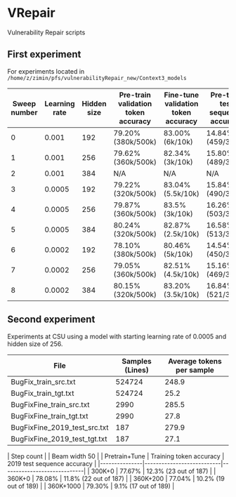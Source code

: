 # VRepair
Vulnerability Repair scripts

## First experiment

For experiments located in `/home/z/zimin/pfs/vulnerabilityRepair_new/Context3_models`

| Sweep number | Learning rate | Hidden size | Pre-train validation token accuracy | Fine-tune validation token accuracy | Pre-train test sequence accuracy | Fine-tune test sequence accuracy |
|--------------|---------------|-------------|-------------------------------------|-------------------------------------|----------------------------------|----------------------------------|
| 0            | 0.001         | 192         | 79.20% (380k/500k)                  | 83.00% (6k/10k)                     | 14.84% (459/3094)                | 9.86% (305/3094)                 |
| 1            | 0.001         | 256         | 79.62% (360k/500k)                  | 82.34% (3k/10k)                     | 15.80% (489/3094)                | 11.96% (370/3094)                |
| 2            | 0.001         | 384         | N/A                                 | N/A                                 | N/A                              | N/A                              |
| 3            | 0.0005        | 192         | 79.22% (320k/500k)                  | 83.04% (5.5k/10k)                   | 15.84% (490/3094)                | 10.73% (332/3094)                |
| 4            | 0.0005        | 256         | 79.87% (360k/500k)                  | 83.5% (3k/10k)                      | 16.26% (503/3094)                | 12.77% (395/3094)                |
| 5            | 0.0005        | 384         | 80.24% (320k/500k)                  | 82.87% (2.5k/10k)                   | 16.58% (513/3094)                | 12.73% (394/3094)                |
| 6            | 0.0002        | 192         | 78.10% (380k/500k)                  | 80.46% (5k/10k)                     | 14.54% (450/3094)                | 10.67% (330/3094)                |
| 7            | 0.0002        | 256         | 79.05% (360k/500k)                  | 82.51% (4.5k/10k)                   | 15.16% (469/3094)                | 11.22% (347/3094)                |
| 8            | 0.0002        | 384         | 80.15% (320k/500k)                  | 83.20% (3.5k/10k)                   | 16.84% (521/3094)                | 12.57% (389/3094)                |

## Second experiment

Experiments at CSU using a model with starting learning rate of 0.0005 and hidden size of 256.

| File                         | Samples (Lines) | Average tokens per sample | 
|------------------------------|-----------------|---------------------------|
| BugFix_train_src.txt         | 524724          | 248.9                     |
| BugFix_train_tgt.txt         | 524724          |  25.2                     |
| BugFixFine_train_src.txt     | 2990            | 285.5                     |
| BugFixFine_train_tgt.txt     | 2990            |  27.8                     |
| BugFixFine_2019_test_src.txt | 187             | 279.9                     |
| BugFixFine_2019_test_tgt.txt | 187             |  27.1                     |

| Step count    |                           | Beam width 50               |
| Pretrain+Tune | Training token accuracy   | 2019 test sequence accuracy |
|---------------|---------------------------|-----------------------------|
| 300K+0        |   77.67%                  | 12.3% (23 out of 187)      |
| 360K+0        |   78.08%                  | 11.8% (22 out of 187)      |
| 360K+200      |   77.04%                  | 10.2% (19 out of 189)      |
| 360K+1000     |   79.30%                  |  9.1% (17 out of 189)      |
